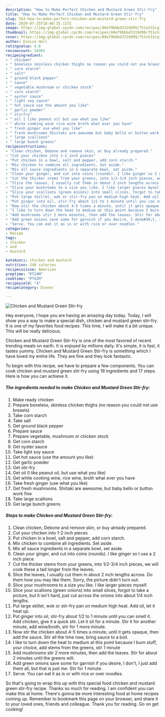 ```yaml
---
description: "How to Make Perfect Chicken and Mustard Green Stir-fry"
title: "How to Make Perfect Chicken and Mustard Green Stir-fry"
slug: 563-how-to-make-perfect-chicken-and-mustard-green-stir-fry
date: 2020-07-25T18:48:35.117Z
image: https://img-global.cpcdn.com/recipes/88ef9bbbd3319d99/751x532cq70/chicken-and-mustard-green-stir-fry-recipe-main-photo.jpg
thumbnail: https://img-global.cpcdn.com/recipes/88ef9bbbd3319d99/751x532cq70/chicken-and-mustard-green-stir-fry-recipe-main-photo.jpg
cover: https://img-global.cpcdn.com/recipes/88ef9bbbd3319d99/751x532cq70/chicken-and-mustard-green-stir-fry-recipe-main-photo.jpg
author: Eunice Hall
ratingvalue: 4.8
reviewcount: 24303
recipeingredient:
- " chicken"
- " boneless skinless chicken thighs no reason you could not use breasts"
- " corn starch"
- " salt"
- " ground black pepper"
- " sauce"
- " vegetable mushroom or chicken stock"
- " corn starch"
- " oyster sauce"
- " light soy sauce"
- " hot sauce use the amount you like"
- " garlic powder"
- " stirfry"
- " oil I like peanut oil but use what you like"
- " white cooking wine rice wine broth what ever you have"
- " fresh ginger use what you like"
- " fresh mushrooms Shiitaki are awesome but baby bello or button work fine"
- " large scallions"
- " large bunch greens"
recipeinstructions:
- "Clean chicken, Debone and remove skin, or buy already prepared."
- "Cut your chicken into 1-2 inch pieces"
- "Put chicken in a bowl, salt and pepper, add corn starch."
- "Mix chicken to combine all ingredients. Set aside."
- "Mix all sauce ingredients in a separate bowl, set aside."
- "Clean your ginger, and cut into coins (rounds). I like ginger so I use a 2 inch piece"
- "Cut the thicker stems from your greens, into 1/2-3/4 inch pieces, we will cook these a tad longer from the leaves."
- "Slice the leaves, I usually cut them in about 2 inch lengths across. Do them how you may like them. Sorry, the picture didn&#39;t turn out."
- "Slice your mushrooms to a size you like. I like larger pieces myself."
- "Slice your scallions (green onions) into small slices, forgot to take a picture, but it isn&#39;t hard, just cut across the onions into about 1/4 inch lengths."
- "Put large skillet, wok or stir-fry pan on medium high heat. Add oil, let it heat up."
- "Put ginger into oil, stir-fry about 1/2 to 1 minute until you can smell it. Add chicken, give it a quick stir. Let it sit for a minute. Stir it for another minute, add wine/broth, stir for 1 more minute."
- "Now stir the chicken about 4-5 times a minute, until it gets opaque, then add the sauce. Stir all the time now, bring sauce to a boil."
- "I like to turn down the heat to medium at this point because I burn stuff, your choice, add stems from the greens, stir 1 minute"
- "Add mushrooms stir 2 more minutes, then add the leaves. Stir for about 2 minutes until the greens wilt."
- "Add green onions save some for garnish if you desire, I don&#39;t, I just add them all, but that is just me. Stir for 1 minute."
- "Serve. You can eat it as is or with rice or over noodles."
categories:
- Recipe
tags:
- chicken
- and
- mustard

katakunci: chicken and mustard 
nutrition: 248 calories
recipecuisine: American
preptime: "PT24M"
cooktime: "PT42M"
recipeyield: "4"
recipecategory: Dinner

---
```



![Chicken and Mustard Green Stir-fry](https://img-global.cpcdn.com/recipes/88ef9bbbd3319d99/751x532cq70/chicken-and-mustard-green-stir-fry-recipe-main-photo.jpg)

Hey everyone, I hope you are having an amazing day today. Today, I will show you a way to make a special dish, chicken and mustard green stir-fry. It is one of my favorites food recipes. This time, I will make it a bit unique. This will be really delicious.



Chicken and Mustard Green Stir-fry is one of the most favored of recent trending meals on earth. It is enjoyed by millions daily. It's simple, it is fast, it tastes yummy. Chicken and Mustard Green Stir-fry is something which I have loved my entire life. They are fine and they look fantastic.


To begin with this recipe, we have to prepare a few components. You can cook chicken and mustard green stir-fry using 19 ingredients and 17 steps. Here is how you can achieve it.

<!--inarticleads1-->

##### The ingredients needed to make Chicken and Mustard Green Stir-fry:

1. Make ready  chicken
1. Prepare  boneless, skinless chicken thighs (no reason you could not use breasts)
1. Take  corn starch
1. Take  salt
1. Get  ground black pepper
1. Prepare  sauce
1. Prepare  vegetable, mushroom or chicken stock
1. Get  corn starch
1. Get  oyster sauce
1. Take  light soy sauce
1. Get  hot sauce (use the amount you like)
1. Get  garlic powder
1. Get  stir-fry
1. Get  oil (I like peanut oil, but use what you like)
1. Get  white cooking wine, rice wine, broth what ever you have
1. Take  fresh ginger (use what you like)
1. Get  fresh mushrooms. Shiitaki are awesome, but baby bello or button work fine
1. Take  large scallions
1. Get  large bunch greens




<!--inarticleads2-->

##### Steps to make Chicken and Mustard Green Stir-fry:

1. Clean chicken, Debone and remove skin, or buy already prepared.
1. Cut your chicken into 1-2 inch pieces
1. Put chicken in a bowl, salt and pepper, add corn starch.
1. Mix chicken to combine all ingredients. Set aside.
1. Mix all sauce ingredients in a separate bowl, set aside.
1. Clean your ginger, and cut into coins (rounds). I like ginger so I use a 2 inch piece
1. Cut the thicker stems from your greens, into 1/2-3/4 inch pieces, we will cook these a tad longer from the leaves.
1. Slice the leaves, I usually cut them in about 2 inch lengths across. Do them how you may like them. Sorry, the picture didn&#39;t turn out.
1. Slice your mushrooms to a size you like. I like larger pieces myself.
1. Slice your scallions (green onions) into small slices, forgot to take a picture, but it isn&#39;t hard, just cut across the onions into about 1/4 inch lengths.
1. Put large skillet, wok or stir-fry pan on medium high heat. Add oil, let it heat up.
1. Put ginger into oil, stir-fry about 1/2 to 1 minute until you can smell it. Add chicken, give it a quick stir. Let it sit for a minute. Stir it for another minute, add wine/broth, stir for 1 more minute.
1. Now stir the chicken about 4-5 times a minute, until it gets opaque, then add the sauce. Stir all the time now, bring sauce to a boil.
1. I like to turn down the heat to medium at this point because I burn stuff, your choice, add stems from the greens, stir 1 minute
1. Add mushrooms stir 2 more minutes, then add the leaves. Stir for about 2 minutes until the greens wilt.
1. Add green onions save some for garnish if you desire, I don&#39;t, I just add them all, but that is just me. Stir for 1 minute.
1. Serve. You can eat it as is or with rice or over noodles.




So that's going to wrap this up with this special food chicken and mustard green stir-fry recipe. Thanks so much for reading. I am confident you can make this at home. There's gonna be more interesting food at home recipes coming up. Remember to bookmark this page on your browser, and share it to your loved ones, friends and colleague. Thank you for reading. Go on get cooking!
